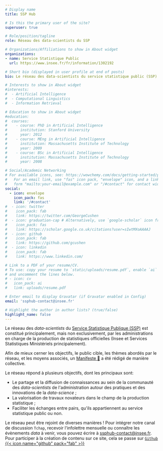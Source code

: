 ```yaml
---
# Display name
title: SSP Hub

# Is this the primary user of the site?
superuser: true

# Role/position/tagline
role: Réseau des data-scientists du SSP

# Organizations/Affiliations to show in About widget
organizations:
- name: Service Statistique Public
  url: https://www.insee.fr/fr/information/1302192

# Short bio (displayed in user profile at end of posts)
bio: Le réseau des data-scientists du service statistique public (SSP) a été créé suite aux recommandations du [Rapport _"Évaluation des besoins de l’État en compétences et expertises en matière de donnée"_](https://www.numerique.gouv.fr/publications/rapport-evaluation-besoins-etat-en-competences-et-expertises-en-matiere-de-donnee/) afin de faciliter les échanges entre _data-scientists_ de l'administration et favoriser la diffusion des innovations récentes de l'écosystème de l'analyse de données dans la sphère statistique.

# Interests to show in About widget
#interests:
#  - Artificial Intelligence
#  - Computational Linguistics
#  - Information Retrieval

# Education to show in About widget
#education:
#  courses:
#    - course: PhD in Artificial Intelligence
#      institution: Stanford University
#      year: 2012
#    - course: MEng in Artificial Intelligence
#      institution: Massachusetts Institute of Technology
#      year: 2009
#    - course: BSc in Artificial Intelligence
#      institution: Massachusetts Institute of Technology
#      year: 2008

# Social/Academic Networking
# For available icons, see: https://wowchemy.com/docs/getting-started/page-builder/#icons
#   For an email link, use "fas" icon pack, "envelope" icon, and a link in the
#   form "mailto:your-email@example.com" or "/#contact" for contact widget.
social:
  - icon: envelope
    icon_pack: fas
    link: '/#contact'
#  - icon: twitter
#    icon_pack: fab
#    link: https://twitter.com/GeorgeCushen
#  - icon: graduation-cap # Alternatively, use `google-scholar` icon from `ai` icon pack
#    icon_pack: fas
#    link: https://scholar.google.co.uk/citations?user=sIwtMXoAAAAJ
#  - icon: github
#    icon_pack: fab
#    link: https://github.com/gcushen
#  - icon: linkedin
#    icon_pack: fab
#    link: https://www.linkedin.com/

# Link to a PDF of your resume/CV.
# To use: copy your resume to `static/uploads/resume.pdf`, enable `ai` icons in `params.toml`,
# and uncomment the lines below.
# - icon: cv
#   icon_pack: ai
#   link: uploads/resume.pdf

# Enter email to display Gravatar (if Gravatar enabled in Config)
email: 'ssphub-contact@insee.fr'

# Highlight the author in author lists? (true/false)
highlight_name: false
---
```


Le réseau des _data-scientists_ du [Service Statistique Publique (SSP)](https://www.insee.fr/fr/information/1302192) est constitué principalement, mais non exclusivement, par
les administrations en charge de la production de statistiques officielles
(Insee et Services Statistiques Ministériels principalement). 

Afin de mieux cerner les objectifs, le public cible, les thèmes abordés par le réseau, et les moyens associés, un [Manifeste 📜](/manifeste) a été rédigé de manière collective.  

Le réseau répond à plusieurs objectifs,
dont les principaux sont:

- Le partage et la diffusion de connaissances au sein de la communauté des _data-scientists_ de l'administration autour des pratiques et des innovations de la _data-science_ ;
- La valorisation de travaux novateurs dans le champ de la production statistique ;
- Faciliter les échanges entre pairs, qu'ils appartiennent au service statistique public ou non. 

Le réseau peut être rejoint de diverses manières ! Pour intégrer notre canal de discussion `Tchap`, recevoir l'infolettre mensuelle ou connaître les évènements _data_ à venir, vous pouvez écrire à <ssphub-contact@insee.fr>. Pour participer à la création de contenu sur ce site, cela se passe sur [`Github` {{< icon name="github" pack="fab" >}}](https://github.com/linogaliana/ssphub)


